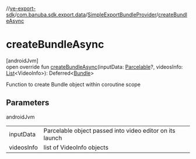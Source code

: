 //[ve-export-sdk](../../../index.md)/[com.banuba.sdk.export.data](../index.md)/[SimpleExportBundleProvider](index.md)/[createBundleAsync](create-bundle-async.md)

# createBundleAsync

[androidJvm]\
open override fun [createBundleAsync](create-bundle-async.md)(inputData: [Parcelable](https://developer.android.com/reference/kotlin/android/os/Parcelable.html)?, videosInfo: [List](https://kotlinlang.org/api/latest/jvm/stdlib/kotlin.collections/-list/index.html)&lt;VideoInfo&gt;): Deferred&lt;[Bundle](https://developer.android.com/reference/kotlin/android/os/Bundle.html)&gt;

Function to create Bundle object within coroutine scope

## Parameters

androidJvm

| | |
|---|---|
| inputData | Parcelable object passed into video editor on its launch |
| videosInfo | list of VideoInfo objects |
